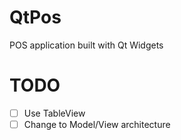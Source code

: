 # QtPos
POS application built with Qt Widgets

# TODO
* [ ] Use TableView
* [ ] Change to Model/View architecture
